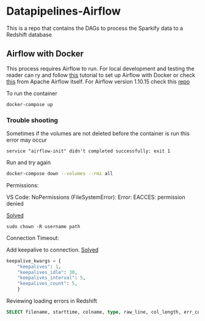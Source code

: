 # Datapipelines-Airflow
This is a repo that contains the DAGs to process the Sparkify data to a Redshift database

## Airflow with Docker

This process requires Airflow to run. For local development and testing the reader can ry and follow [this](https://towardsdatascience.com/setting-up-apache-airflow-with-docker-compose-in-5-minutes-56a1110f4122) tutorial to set up Airflow with Docker or check [this](https://github.com/apache/airflow/blob/main/docs/apache-airflow/start/docker-compose.yaml) from Apache Airflow itself. For Airflow version 1.10.15 check this [repo](https://github.com/xnuinside/airflow_in_docker_compose)

To run the container

```bash
docker-compose up
```

### Trouble shooting

Sometimes if the volumes are not deleted before the container is run this error may occur

```
service "airflow-init" didn't completed successfully: exit 1
```

Run and try again

```bash
docker-compose down --volumes --rmi all
```

Permissions:

VS Code: NoPermissions (FileSystemError): Error: EACCES: permission denied

[Solved](https://stackoverflow.com/questions/66496890/vs-code-nopermissions-filesystemerror-error-eacces-permission-denied)

```
sudo chown -R username path 
```
Connection Timeout:

Add keepalive to connection. [Solved](https://stackoverflow.com/questions/24130305/postgres-ssl-syscall-error-eof-detected-with-python-and-psycopg)

```python
keepalive_kwargs = {
    "keepalives": 1,
    "keepalives_idle": 30,
    "keepalives_interval": 5,
    "keepalives_count": 5,
    }
```

Reviewing loading errors in Redshift

```sql
SELECT filename, starttime, colname, type, raw_line, col_length, err_code, err_reason FROM stl_load_errors ORDER BY starttime DESC;
```